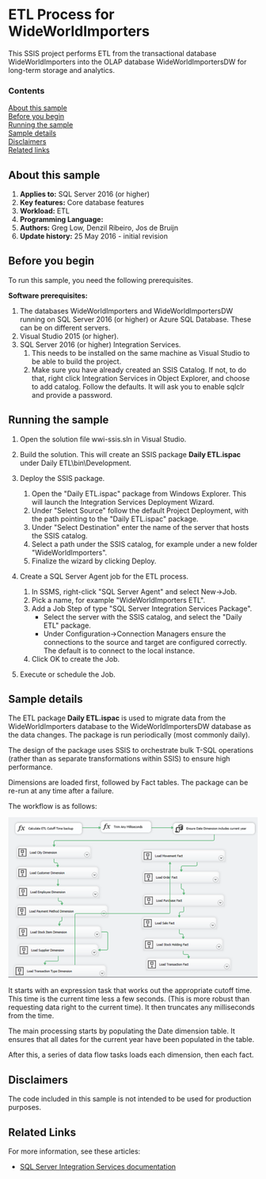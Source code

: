 # ETL Process for WideWorldImporters

This SSIS project performs ETL from the transactional database WideWorldImporters into the OLAP database WideWorldImportersDW for long-term storage and analytics.

### Contents

[About this sample](#about-this-sample)<br/>
[Before you begin](#before-you-begin)<br/>
[Running the sample](#run-this-sample)<br/>
[Sample details](#sample-details)<br/>
[Disclaimers](#disclaimers)<br/>
[Related links](#related-links)<br/>


<a name=about-this-sample></a>

## About this sample

<!-- Delete the ones that don't apply -->
1. **Applies to:** SQL Server 2016 (or higher)
1. **Key features:** Core database features
1. **Workload:** ETL
1. **Programming Language:**
1. **Authors:** Greg Low, Denzil Ribeiro, Jos de Bruijn
1. **Update history:** 25 May 2016 - initial revision

<a name=before-you-begin></a>

## Before you begin

To run this sample, you need the following prerequisites.

**Software prerequisites:**

1. The databases WideWorldImporters and WideWorldImportersDW running on SQL Server 2016 (or higher) or Azure SQL Database. These can be on different servers.
2. Visual Studio 2015 (or higher).
3. SQL Server 2016 (or higher) Integration Services.
    1. This needs to be installed on the same machine as Visual Studio to be able to build the project.
    1. Make sure you have already created an SSIS Catalog. If not, to do that, right click Integration Services in Object Explorer, and choose to add catalog. Follow the defaults. It will ask you to enable sqlclr and provide a password.

<a name=run-this-sample></a>

## Running the sample

1. Open the solution file wwi-ssis.sln in Visual Studio.

2. Build the solution. This will create an SSIS package **Daily ETL.ispac** under Daily ETL\\bin\\Development.

3. Deploy the SSIS package.
    1. Open the "Daily ETL.ispac" package from Windows Explorer. This will launch the Integration Services Deployment Wizard.
    1. Under "Select Source" follow the default Project Deployment, with the path pointing to the "Daily ETL.ispac" package.
    1. Under "Select Destination" enter the name of the server that hosts the SSIS catalog.
    1. Select a path under the SSIS catalog, for example under a new folder "WideWorldImporters".
    1. Finalize the wizard by clicking Deploy.

4. Create a SQL Server Agent job for the ETL process.
    1. In SSMS, right-click "SQL Server Agent" and select New->Job.
    1. Pick a name, for example "WideWorldImporters ETL".
    1. Add a Job Step of type "SQL Server Integration Services Package".
       - Select the server with the SSIS catalog, and select the "Daily ETL" package.
       - Under Configuration->Connection Managers ensure the connections to the source and target are configured correctly. The default is to connect to the local instance.
    1. Click OK to create the Job.

5. Execute or schedule the Job.

## Sample details

The ETL package **Daily ETL.ispac** is used to migrate data from the WideWorldImporters database to the WideWorldImportersDW database as the data changes. The package is run periodically (most commonly daily).

The design of the package uses SSIS to orchestrate bulk T-SQL operations (rather than as separate transformations within SSIS) to ensure high performance.

Dimensions are loaded first, followed by Fact tables. The package can be re-run at any time after a failure.

The workflow is as follows:

![Alt text](/media/wide-world-importers-etl-workflow.png "WideWorldImporters ETL Workflow")

It starts with an expression task that works out the appropriate cutoff time. This time is the current time less a few seconds. (This is more robust than requesting data right to the current time). It then truncates any milliseconds from the time.

The main processing starts by populating the Date dimension table. It ensures that all dates for the current year have been populated in the table.

After this, a series of data flow tasks loads each dimension, then each fact.


<a name=disclaimers></a>

## Disclaimers
The code included in this sample is not intended to be used for production purposes.

<a name=related-links></a>

## Related Links
For more information, see these articles:
- [SQL Server Integration Services documentation](https://msdn.microsoft.com/library/ms141026.aspx)
